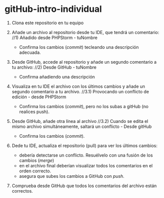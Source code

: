 # gitHub-intro-individual

1. Clona este repositorio en tu equipo

2. Añade un archivo al repositorio desde tu IDE, que tendrá un comentario: <br>
    //1) Añadido desde PHPStorm - tuNombre
    * Confirma los cambios (*commit*) tecleando una descripción adecuada.

3. Desde GitHub, accede al repositorio y añade un segundo comentario a tu archivo: 
    //2) Desde GitHub - tuNombre
    * Confirma añadiendo una descripción

4. Visualiza en tu IDE el archivo con los últimos cambios y añade un segundo comentario a tu archivo.
    //3.1) Provocando un conflicto de edición - desde PHPStorm
    * Confirma los cambios (*commit*), pero no los subas a gitHub (no realices push).

5. Desde GitHub, añade otra línea al archivo
    //3.2) Cuando se edita el mismo archivo simultáneamente, saltará un conflicto - Desde gitHub
    * Confirma los cambios (*commit*).

6. Dede tu IDE, actualiza el repositorio (pull) para ver los últimos cambios: 
    * debería detectarse un conflicto. Resuélvelo con una fusión de los cambios (*merge*)
    * en el archivo final deberían visualizar todos los comentarios en el orden correcto.
    * asegura que subes los cambios a GitHub con *push*.

7. Comprueba desde GitHub que todos los comentarios del archivo están correctos.



